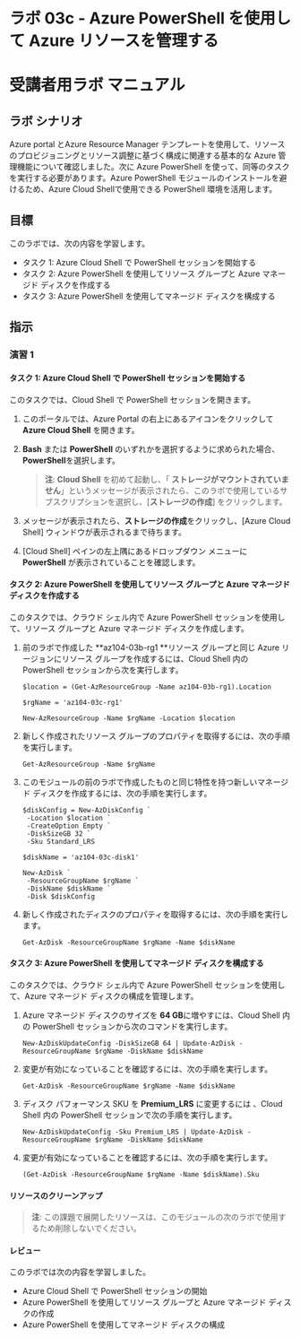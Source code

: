 ﻿---
lab:
    title: '03c - Azure PowerShell を使用して Azure リソースを管理する'
    module: 'モジュール 03 - Azure 管理'
---

# ラボ 03c - Azure PowerShell を使用して Azure リソースを管理する
# 受講者用ラボ マニュアル

## ラボ シナリオ

Azure portal とAzure Resource Manager テンプレートを使用して、リソース のプロビジョニングとリソース調整に基づく構成に関連する基本的な Azure 管理機能について確認しました。次に Azure PowerShell を使って、同等のタスクを実行する必要があります。Azure PowerShell モジュールのインストールを避けるため、Azure Cloud Shellで使用できる PowerShell 環境を活用します。

## 目標

このラボでは、次の内容を学習します。

+ タスク 1: Azure Cloud Shell で PowerShell セッションを開始する
+ タスク 2: Azure PowerShell を使用してリソース グループと Azure マネージド ディスクを作成する
+ タスク 3: Azure PowerShell を使用してマネージド ディスクを構成する

## 指示

### 演習 1

#### タスク 1: Azure Cloud Shell で PowerShell セッションを開始する

このタスクでは、Cloud Shell で PowerShell セッションを開きます。 

1. このポータルでは、Azure Portal の右上にあるアイコンをクリックして **Azure Cloud Shell** を開きます。

1. **Bash** または **PowerShell** のいずれかを選択するように求められた場合、**PowerShell**を選択します。 

    >**注**: **Cloud Shell** を初めて起動し、「 **ストレージがマウントされていません**」というメッセージが表示されたら、このラボで使用しているサブスクリプションを選択し、[**ストレージの作成**] をクリックします。 

1. メッセージが表示されたら、**ストレージの作成**をクリックし、[Azure Cloud Shell] ウィンドウが表示されるまで待ちます。 

1. [Cloud Shell] ペインの左上隅にあるドロップダウン メニューに **PowerShell** が表示されていることを確認します。

#### タスク 2: Azure PowerShell を使用してリソース グループと Azure マネージド ディスクを作成する

このタスクでは、クラウド シェル内で Azure PowerShell セッションを使用して、リソース グループと Azure マネージド ディスクを作成します。

1. 前のラボで作成した **az104-03b-rg1 **リソース グループと同じ Azure リージョンにリソース グループを作成するには、Cloud Shell 内の PowerShell セッションから次を実行します。

   ```pwsh
   $location = (Get-AzResourceGroup -Name az104-03b-rg1).Location

   $rgName = 'az104-03c-rg1'

   New-AzResourceGroup -Name $rgName -Location $location
   ```
1. 新しく作成されたリソース グループのプロパティを取得するには、次の手順を実行します。

   ```pwsh
   Get-AzResourceGroup -Name $rgName
   ```
1. このモジュールの前のラボで作成したものと同じ特性を持つ新しいマネージド ディスクを作成するには、次の手順を実行します。

   ```pwsh
   $diskConfig = New-AzDiskConfig `
    -Location $location `
    -CreateOption Empty `
    -DiskSizeGB 32 `
    -Sku Standard_LRS

   $diskName = 'az104-03c-disk1'

   New-AzDisk `
    -ResourceGroupName $rgName `
    -DiskName $diskName `
    -Disk $diskConfig
   ```

1. 新しく作成されたディスクのプロパティを取得するには、次の手順を実行します。

   ```pwsh
   Get-AzDisk -ResourceGroupName $rgName -Name $diskName
   ```

#### タスク 3: Azure PowerShell を使用してマネージド ディスクを構成する

このタスクでは、クラウド シェル内で Azure PowerShell セッションを使用して、Azure マネージド ディスクの構成を管理します。 

1. Azure マネージド ディスクのサイズを **64 GB**に増やすには、Cloud Shell 内の PowerShell セッションから次のコマンドを実行します。

   ```pwsh
   New-AzDiskUpdateConfig -DiskSizeGB 64 | Update-AzDisk -ResourceGroupName $rgName -DiskName $diskName
   ```

1. 変更が有効になっていることを確認するには、次の手順を実行します。

   ```pwsh
   Get-AzDisk -ResourceGroupName $rgName -Name $diskName
   ```

1. ディスク パフォーマンス SKU を **Premium_LRS** に変更するには 、Cloud Shell 内の PowerShell セッションで次の手順を実行します。

   ```pwsh
   New-AzDiskUpdateConfig -Sku Premium_LRS | Update-AzDisk -ResourceGroupName $rgName -DiskName $diskName
   ```

1. 変更が有効になっていることを確認するには、次の手順を実行します。

   ```pwsh
   (Get-AzDisk -ResourceGroupName $rgName -Name $diskName).Sku
   ```

#### リソースのクリーンアップ

   >**注**: この課題で展開したリソースは、このモジュールの次のラボで使用するため削除しないでください。

#### レビュー

このラボでは次の内容を学習しました。

- Azure Cloud Shell で PowerShell セッションの開始
- Azure PowerShell を使用してリソース グループと Azure マネージド ディスクの作成
- Azure PowerShell を使用してマネージド ディスクの構成